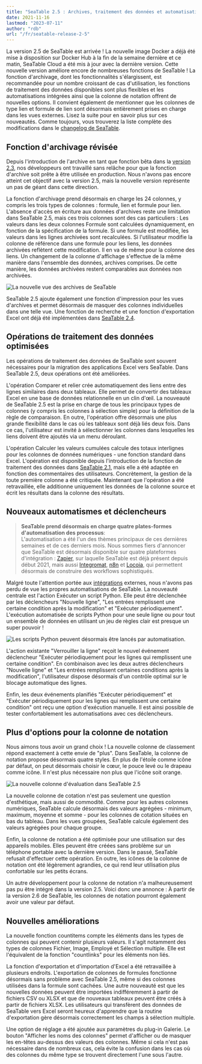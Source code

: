 ```yaml
---
title: "SeaTable 2.5 : Archives, traitement des données et automatisations optimisés - SeaTable"
date: 2021-11-16
lastmod: "2023-07-11"
author: "rdb"
url: "/fr/seatable-release-2-5"
---
```


La version 2.5 de SeaTable est arrivée ! La nouvelle image Docker a déjà été mise à disposition sur Docker Hub à la fin de la semaine dernière et ce matin, SeaTable Cloud a été mis à jour avec la dernière version. Cette nouvelle version améliore encore de nombreuses fonctions de SeaTable ! La fonction d'archivage, dont les fonctionnalités s'élargissent, est recommandée pour un nombre croissant de cas d'utilisation, les fonctions de traitement des données disponibles sont plus flexibles et les automatisations intégrées ainsi que la colonne de notation offrent de nouvelles options. Il convient également de mentionner que les colonnes de type lien et formule de lien sont désormais entièrement prises en charge dans les vues externes. Lisez la suite pour en savoir plus sur ces nouveautés. Comme toujours, vous trouverez la liste complète des modifications dans le [changelog de SeaTable](/fr/docs/changelog/version-2-5/).

## Fonction d'archivage révisée

Depuis l'introduction de l'archive en tant que fonction bêta dans la [version 2.3](/fr/seatable-release-2-3/?lang=auto), nos développeurs ont travaillé sans relâche pour que la fonction d'archive soit prête à être utilisée en production. Nous n'avons pas encore atteint cet objectif avec la version 2.5, mais la nouvelle version représente un pas de géant dans cette direction.

La fonction d'archivage prend désormais en charge les 24 colonnes, y compris les trois types de colonnes : formule, lien et formule pour lien. L'absence d'accès en écriture aux données d'archives reste une limitation dans SeaTable 2.5, mais ces trois colonnes sont des cas particuliers : Les valeurs dans les deux colonnes Formule sont calculées dynamiquement, en fonction de la spécification de la formule. Si une formule est modifiée, les valeurs dans les lignes archivées sont recalculées. Si l'utilisateur modifie la colonne de référence dans une formule pour les liens, les données archivées reflètent cette modification. Il en va de même pour la colonne des liens. Un changement de la colonne d'affichage s'effectue de la même manière dans l'ensemble des données, archives comprises. De cette manière, les données archivées restent comparables aux données non archivées.

![La nouvelle vue des archives de SeaTable](https://seatable.io/wp-content/uploads/2021/11/archive-view.jpg)

SeaTable 2.5 ajoute également une fonction d'impression pour les vues d'archives et permet désormais de masquer des colonnes individuelles dans une telle vue. Une fonction de recherche et une fonction d'exportation Excel ont déjà été implémentées dans [SeaTable 2.4](/fr/seatable-release-2-4/?lang=auto).

## Opérations de traitement des données optimisées

Les opérations de traitement des données de SeaTable sont souvent nécessaires pour la migration des applications Excel vers SeaTable. Dans SeaTable 2.5, deux opérations ont été améliorées.

L'opération Comparer et relier crée automatiquement des liens entre des lignes similaires dans deux tableaux. Elle permet de convertir des tableaux Excel en une base de données relationnelle en un clin d'œil. La nouveauté de SeaTable 2.5 est la prise en charge de tous les principaux types de colonnes (y compris les colonnes à sélection simple) pour la définition de la règle de comparaison. En outre, l'opération offre désormais une plus grande flexibilité dans le cas où les tableaux sont déjà liés deux fois. Dans ce cas, l'utilisateur est invité à sélectionner les colonnes dans lesquelles les liens doivent être ajoutés via un menu déroulant.

L'opération Calculer les valeurs cumulées calcule des totaux interlignes pour les colonnes de données numériques - une fonction standard dans Excel. L'opération est disponible depuis l'introduction de la fonction de traitement des données dans [SeaTable 2.1](/fr/seatable-release-2-1/?lang=auto), mais elle a été adaptée en fonction des commentaires des utilisateurs. Concrètement, la gestion de la toute première colonne a été critiquée. Maintenant que l'opération a été retravaillée, elle additionne uniquement les données de la colonne source et écrit les résultats dans la colonne des résultats.

## Nouveaux automatismes et déclencheurs

> **SeaTable prend désormais en charge quatre plates-formes d'automatisation des processus**:  
> L'automatisation a été l'un des thèmes principaux de ces dernières semaines et de ces derniers mois. Nous sommes fiers d'annoncer que SeaTable est désormais disponible sur quatre plateformes d'intégration : [Zapier](https://zapier.com/apps/seatable/integrations), sur laquelle SeaTable est déjà présent depuis début 2021, mais aussi [Integromat](https://www.integromat.com/en/integrations/seatable), [n8n](https://n8n.io/integrations/n8n-nodes-base.seaTable) et [Locoia](https://www.locoia.com/connector/seatable-integration), qui permettent désormais de construire des workflows sophistiqués.

Malgré toute l'attention portée aux [intégrations](https://seatable.io/fr/integrations/) externes, nous n'avons pas perdu de vue les propres automatisations de SeaTable. La nouveauté centrale est l'action Exécuter un script Python. Elle peut être déclenchée par les déclencheurs "Nouvelle ligne", "Les entrées remplissent une certaine condition après la modification" et "Exécuter périodiquement". L'exécution automatisée de scripts Python pour une seule ligne ou pour tout un ensemble de données en utilisant un jeu de règles clair est presque un super pouvoir !

![Les scripts Python peuvent désormais être lancés par automatisation.](https://seatable.io/wp-content/uploads/2021/11/python-script-durch-automation-511x448.jpg)

L'action existante "Verrouiller la ligne" reçoit le nouvel événement déclencheur "Exécuter périodiquement pour les lignes qui remplissent une certaine condition". En combinaison avec les deux autres déclencheurs "Nouvelle ligne" et "Les entrées remplissent certaines conditions après la modification", l'utilisateur dispose désormais d'un contrôle optimal sur le blocage automatique des lignes.

Enfin, les deux événements planifiés "Exécuter périodiquement" et "Exécuter périodiquement pour les lignes qui remplissent une certaine condition" ont reçu une option d'exécution manuelle. Il est ainsi possible de tester confortablement les automatisations avec ces déclencheurs.

## Plus d'options pour la colonne de notation

Nous aimons tous avoir un grand choix ! La nouvelle colonne de classement répond exactement à cette envie de "plus". Dans SeaTable, la colonne de notation propose désormais quatre styles. En plus de l'étoile comme icône par défaut, on peut désormais choisir le cœur, le pouce levé ou le drapeau comme icône. Il n'est plus nécessaire non plus que l'icône soit orange.

![La nouvelle colonne d'évaluation dans SeaTable 2.5](https://seatable.io/wp-content/uploads/2021/11/Bewertungsspalte.jpg)

La nouvelle colonne de cotation n'est pas seulement une question d'esthétique, mais aussi de commodité. Comme pour les autres colonnes numériques, SeaTable calcule désormais des valeurs agrégées - minimum, maximum, moyenne et somme - pour les colonnes de cotation situées en bas du tableau. Dans les vues groupées, SeaTable calcule également des valeurs agrégées pour chaque groupe.

Enfin, la colonne de notation a été optimisée pour une utilisation sur des appareils mobiles. Elles peuvent être créées sans problème sur un téléphone portable avec la dernière version. Dans le passé, SeaTable refusait d'effectuer cette opération. En outre, les icônes de la colonne de notation ont été légèrement agrandies, ce qui rend leur utilisation plus confortable sur les petits écrans.

Un autre développement pour la colonne de notation n'a malheureusement pas pu être intégré dans la version 2.5. Voici donc une annonce : À partir de la version 2.6 de SeaTable, les colonnes de notation pourront également avoir une valeur par défaut.

## Nouvelles améliorations

La nouvelle fonction countitems compte les éléments dans les types de colonnes qui peuvent contenir plusieurs valeurs. Il s'agit notamment des types de colonnes Fichier, Image, Employé et Sélection multiple. Elle est l'équivalent de la fonction "countlinks" pour les éléments non liés.

La fonction d'exportation et d'importation d'Excel a été retravaillée à plusieurs endroits. L'exportation de colonnes de formules fonctionne désormais sans problème avec SeaTable 2.5, même si des colonnes utilisées dans la formule sont cachées. Une autre nouveauté est que les nouvelles données peuvent être importées indifféremment à partir de fichiers CSV ou XLSX et que de nouveaux tableaux peuvent être créés à partir de fichiers XLSX. Les utilisateurs qui transfèrent des données de SeaTable vers Excel seront heureux d'apprendre que la routine d'exportation gère désormais correctement les champs à sélection multiple.

Une option de réglage a été ajoutée aux paramètres du plug-in Galerie. Le bouton "Afficher les noms des colonnes" permet d'afficher ou de masquer les en-têtes au-dessus des valeurs des colonnes. Même si cela n'est pas nécessaire dans de nombreux cas, cela évite la confusion dans les cas où des colonnes du même type se trouvent directement l'une sous l'autre.
